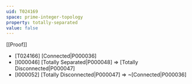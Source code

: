 ```yaml
---
uid: T024169
space: prime-integer-topology
property: totally-separated
value: false
---
```

[[Proof]]

* [T024166] [Connected|P000036]
* [I000046] [Totally Separated|P000048] => [Totally Disconnected|P000047]
* [I000052] [Totally Disconnected|P000047] => ~[Connected|P000036]

